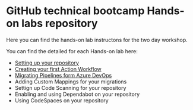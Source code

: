 # GitHub technical bootcamp Hands-on labs repository

Here you can find the hands-on lab instructons for the two day workshop.

You can find the detailed for each Hands-on lab here:

- [Setting up your repository](settinguprepository.md)
- [Creating your first Action Workflow](myfirstaction.md)
- [Migrating Pipelines form Azure DevOps](migration.md) 
- Adding Custom Mappings for your migrations
- Settign up Code Scanning for your repository
- Enabling and using Dependabot on your repository
- Using CodeSpaces on your repository

